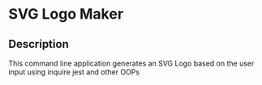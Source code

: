 # SVG Logo Maker
## Description
This command line application generates an SVG Logo based on the user input using inquire jest and other OOPs

